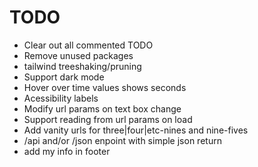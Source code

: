 # TODO

- Clear out all commented TODO
- Remove unused packages
- tailwind treeshaking/pruning
- Support dark mode
- Hover over time values shows seconds
- Acessibility labels
- Modify url params on text box change
- Support reading from url params on load
- Add vanity urls for three|four|etc-nines and nine-fives
- /api and/or /json enpoint with simple json return
- add my info in footer
